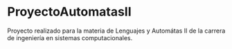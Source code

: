 # ProyectoAutomatasII
Proyecto realizado para la materia de Lenguajes y Automátas II de la carrera de ingeniería en sistemas computacionales.
